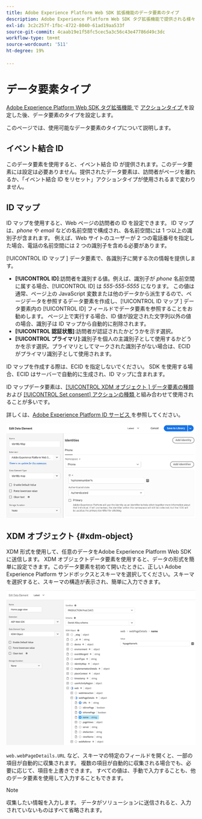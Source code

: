 ```yaml
---
title: Adobe Experience Platform Web SDK 拡張機能のデータ要素のタイプ
description: Adobe Experience Platform Web SDK タグ拡張機能で提供される様々なデータ要素タイプについて説明します。
exl-id: 3c2c257f-1fbc-4722-8040-61ad19aa533f
source-git-commit: 4caab19e1f58fc5cec5a3c56c43e47786d49c3dc
workflow-type: tm+mt
source-wordcount: '511'
ht-degree: 19%

---
```


# データ要素タイプ

[Adobe Experience Platform Web SDK タグ拡張機能 ](web-sdk-extension-configuration.md) で [ アクションタイプ ](action-types.md) を設定した後、データ要素のタイプを設定します。

このページでは、使用可能なデータ要素のタイプについて説明します。


## イベント結合 ID

このデータ要素を使用すると、イベント結合 ID が提供されます。このデータ要素には設定は必要ありません。提供されたデータ要素は、訪問者がページを離れるか、「イベント結合 ID をリセット」アクションタイプが使用されるまで変わりません。

## ID マップ

ID マップを使用すると、Web ページの訪問者の ID を設定できます。 ID マップは、_phone_ や _email_ などの名前空間で構成され、各名前空間には 1 つ以上の識別子が含まれます。 例えば、Web サイトのユーザーが 2 つの電話番号を指定した場合、電話の名前空間には 2 つの識別子を含める必要があります。

[!UICONTROL ID マップ ] データ要素で、各識別子に関する次の情報を提供します。

* **[!UICONTROL ID]**:訪問者を識別する値。例えば、識別子が _phone_ 名前空間に属する場合、[!UICONTROL ID] は _555-555-5555_ になります。 この値は通常、ページ上の JavaScript 変数または他のデータから派生するので、ページデータを参照するデータ要素を作成し、[!UICONTROL ID マップ ] データ要素内の [!UICONTROL ID] フィールドでデータ要素を参照することをお勧めします。 ページ上で実行する場合、ID 値が設定された文字列以外の値の場合、識別子は ID マップから自動的に削除されます。
* **[!UICONTROL 認証状態]**:訪問者が認証されたかどうかを示す選択。
* **[!UICONTROL プライマリ]**:識別子を個人の主識別子として使用するかどうかを示す選択。プライマリとしてマークされた識別子がない場合は、ECID がプライマリ識別子として使用されます。

ID マップを作成する際は、ECID を指定しないでください。 SDK を使用する場合、ECID はサーバーで自動的に生成され、ID マップに含まれます。

ID マップデータ要素は、[[!UICONTROL XDM オブジェクト ] データ要素の種類 ](#xdm-object) および [[!UICONTROL Set consent] アクションの種類 ](action-types.md#set-consent) と組み合わせて使用されることが多いです。

詳しくは、[Adobe Experience Platform ID サービス ](https://experienceleague.adobe.com/docs/experience-platform/identity/home.html?lang=ja) を参照してください。

![](./assets/identity-map-data-element.png)

## XDM オブジェクト {#xdm-object}

XDM 形式を使用して、任意のデータをAdobe Experience Platform Web SDK に送信します。 XDM オブジェクトデータ要素を使用すると、データの形式を簡単に設定できます。このデータ要素を初めて開いたときに、正しい Adobe Experience Platform サンドボックスとスキーマを選択してください。スキーマを選択すると、スキーマの構造が表示され、簡単に入力できます。

![](./assets/XDM-object.png)

`web.webPageDetails.URL` など、スキーマの特定のフィールドを開くと、一部の項目が自動的に収集されます。 複数の項目が自動的に収集される場合でも、必要に応じて、項目を上書きできます。 すべての値は、手動で入力することも、他のデータ要素を使用して入力することもできます。

>[!NOTE]
>
>収集したい情報を入力します。 データがソリューションに送信されると、入力されていないものはすべて省略されます。
